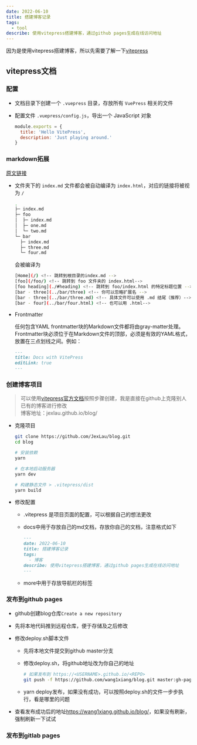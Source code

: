 ```yaml
---
date: 2022-06-10
title: 搭建博客记录
tags:
  - tool
describe: 使用vitepress搭建博客，通过github pages生成在线访问地址
---
```



因为是使用vitepress搭建博客，所以先需要了解一下[vitepress](https://vitejs.cn/vitepress/)

## vitepress文档

### 配置

- 文档目录下创建一个 `.vuepress` 目录，存放所有 `VuePress` 相关的文件
- 配置文件 `.vuepress/config.js`，导出一个 JavaScript 对象

  ```js
  module.exports = {
    title: 'Hello VitePress',
    description: 'Just playing around.'
  }
  ```

### markdown拓展

[原文链接](https://vitejs.cn/vitepress/guide/markdown.html)

- 文件夹下的 `index.md` 文件都会被自动编译为 `index.html`，对应的链接将被视为 `/`

  ```bash
  .
  ├─ index.md
  ├─ foo
  │  ├─ index.md
  │  ├─ one.md
  │  └─ two.md
  └─ bar
    ├─ index.md
    ├─ three.md
    └─ four.md
  ```

  会被编译为

  ```bash
  [Home](/) <!-- 跳转到根目录的index.md -->
  [foo](/foo/) <!-- 跳转到 foo 文件夹的 index.html-->
  [foo heading](./#heading) <!-- 跳转到 foo/index.html 的特定标题位置 -->
  [bar - three](../bar/three) <!-- 你可以忽略扩展名 -->
  [bar - three](../bar/three.md) <!-- 具体文件可以使用 .md 结尾（推荐）-->
  [bar - four](../bar/four.html) <!-- 也可以用 .html-->
  ```

- Frontmatter

  任何包含YAML frontmatter块的Markdown文件都将由gray-matter处理。Frontmatter块必须位于在Markdown文件的顶部，必须是有效的YAML格式，放置在三点划线之间。例如：

  ```md
  ---
  title: Docs with VitePress
  editLink: true
  ---

  ```

### 创建博客项目

> 可以使用[vitepress官方文档](https://vitejs.cn/vitepress/)按照步骤创建，我是直接在github上克隆别人已有的博客进行修改<br />
> 博客地址：jexlau.github.io/blog/

- 克隆项目

  ```bash
  git clone https://github.com/JexLau/blog.git
  cd blog

  # 安装依赖
  yarn

  # 在本地启动服务器
  yarn dev

  # 构建静态文件 > .vitepress/dist
  yarn build
  ```

- 修改配置
  - .vitepress 是项目页面的配置，可以根据自己的想法更改
  - docs中用于存放自己的md文档，存放你自己的文档，注意格式如下

    ```md
    ---
    date: 2022-06-10
    title: 搭建博客记录
    tags:
      - 博客
    describe: 使用vitepress搭建博客，通过github pages生成在线访问地址
    ---
    ```

  - more中用于存放导航栏的标签

### 发布到github pages

- github创建blog仓库`Create a new repository`
- 先将本地代码推到远程仓库，便于存储及之后修改
- 修改deploy.sh脚本文件
  - 先将本地文件提交到github master分支
  - 修改deploy.sh，将github地址改为你自己的地址

    ```bash
    # 如果发布到 https://<USERNAME>.github.io/<REPO>
    git push -f https://github.com/wang1xiang/blog.git master:gh-pages
    ```

  - yarn deploy发布，如果没有成功，可以按照deploy.sh的文件一步步执行，看是哪里的问题

- 查看发布成功后的地址<https://wang1xiang.github.io/blog/>，如果没有刷新，强制刷新一下试试

### 发布到gitlab pages
